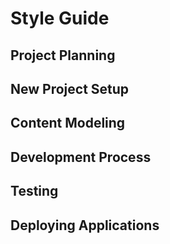 # Style Guide

## Project Planning

## New Project Setup

## Content Modeling

## Development Process

## Testing

## Deploying Applications
